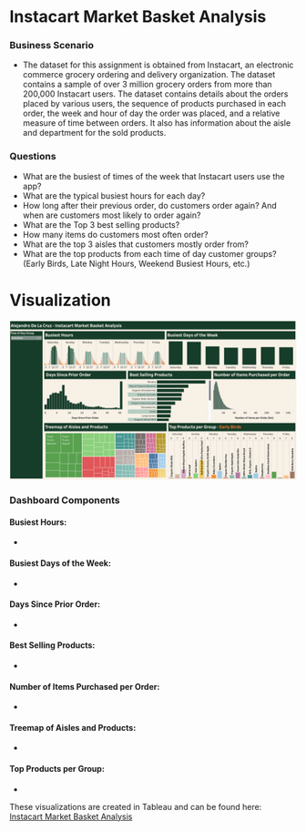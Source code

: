 # Instacart Market Basket Analysis

### Business Scenario

- The dataset for this assignment is obtained from Instacart, an electronic commerce grocery ordering and delivery organization. The dataset contains a sample of over 3 million grocery orders from more than 200,000 Instacart users. The dataset contains details about the orders placed by various users, the sequence of products purchased in each order, the week and hour of day the order was placed, and a relative measure of time between orders. It also has information about the aisle and department for the sold products.


### Questions
<ul>
  <li>What are the busiest of times of the week that Instacart users use the app?</li>
  <li>What are the typical busiest hours for each day?</li>
  <li>How long after their previous order, do customers order again? And when are customers most likely to order again?</li>
  <li>What are the Top 3 best selling products?</li>
  <li>How many items do customers most often order?</li>
  <li>What are the top 3 aisles that customers mostly order from?</li>
  <li>What are the top products from each time of day customer groups? (Early Birds, Late Night Hours, Weekend Busiest Hours, etc.)</li>
</ul>

# Visualization
<img src = "Instacart Dashboard.png"></img>

### Dashboard Components

#### Busiest Hours:
-

#### Busiest Days of the Week:
-

#### Days Since Prior Order:
-
#### Best Selling Products:
-
#### Number of Items Purchased per Order:
-
#### Treemap of Aisles and Products:
-
#### Top Products per Group:
-


These visualizations are created in Tableau and can be found here: <a href = "https://public.tableau.com/app/profile/alejandro.de.la.cruz5286/viz/InstacartMarketBasketAnalysis_17122561477850/InstacartMarketBasketAnalysis" rel="unfollow">Instacart Market Basket Analysis</a>
